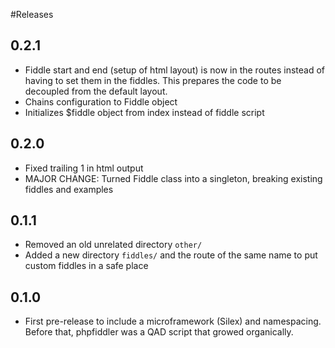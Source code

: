 #Releases

## 0.2.1

- Fiddle start and end (setup of html layout) is now in the routes instead of having to set them in the fiddles. This prepares the code to be decoupled from the default layout.
- Chains configuration to Fiddle object
- Initializes $fiddle object from index instead of fiddle script

## 0.2.0

- Fixed trailing 1 in html output
- MAJOR CHANGE: Turned Fiddle class into a singleton, breaking existing fiddles and examples

## 0.1.1

- Removed an old unrelated directory `other/`
- Added a new directory `fiddles/` and the route of the same name to put custom fiddles in a safe place

## 0.1.0

- First pre-release to include a microframework (Silex) and namespacing. Before that, phpfiddler was a QAD script that growed organically.